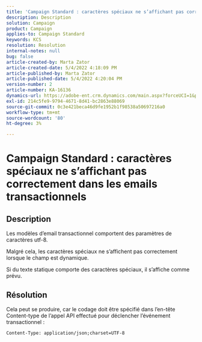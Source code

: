 ```yaml
---
title: 'Campaign Standard : caractères spéciaux ne s’affichant pas correctement dans les emails transactionnels'
description: Description
solution: Campaign
product: Campaign
applies-to: Campaign Standard
keywords: KCS
resolution: Resolution
internal-notes: null
bug: false
article-created-by: Marta Zator
article-created-date: 5/4/2022 4:18:09 PM
article-published-by: Marta Zator
article-published-date: 5/4/2022 4:20:04 PM
version-number: 2
article-number: KA-16136
dynamics-url: https://adobe-ent.crm.dynamics.com/main.aspx?forceUCI=1&pagetype=entityrecord&etn=knowledgearticle&id=5e5514c7-c5cb-ec11-a7b5-6045bd00d4f5
exl-id: 214c5fe9-9794-4671-8d41-bc2863e88069
source-git-commit: 0c3e421beca46d9fe1952b1f98538a50697216a0
workflow-type: tm+mt
source-wordcount: '80'
ht-degree: 3%

---
```


# Campaign Standard : caractères spéciaux ne s’affichant pas correctement dans les emails transactionnels

## Description


Les modèles d’email transactionnel comportent des paramètres de caractères utf-8.

Malgré cela, les caractères spéciaux ne s’affichent pas correctement lorsque le champ est dynamique.

Si du texte statique comporte des caractères spéciaux, il s’affiche comme prévu.


## Résolution


Cela peut se produire, car le codage doit être spécifié dans l’en-tête Content-type de l’appel API effectué pour déclencher l’événement transactionnel :

`Content-Type: application/json;charset=UTF-8`
